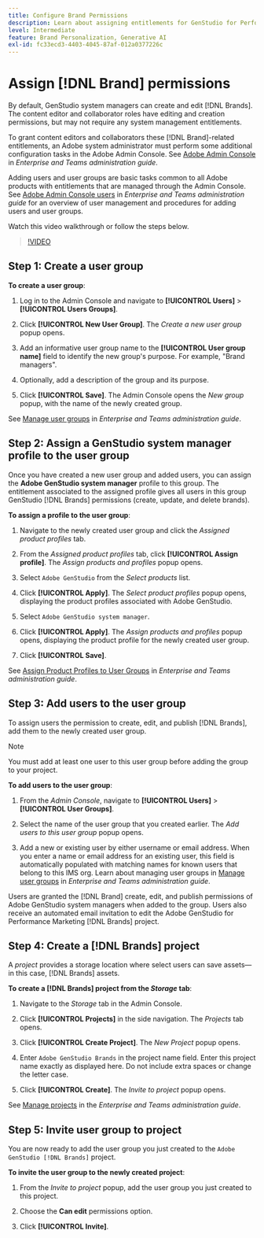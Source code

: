 ```yaml
---
title: Configure Brand Permissions
description: Learn about assigning entitlements for GenStudio for Performance Marketing [!DNL Brand] creators and editors.
level: Intermediate
feature: Brand Personalization, Generative AI
exl-id: fc33ecd3-4403-4045-87af-012a0377226c
---
```

# Assign [!DNL Brand] permissions

By default, GenStudio system managers can create and edit [!DNL Brands]. The content editor and collaborator roles have editing and creation permissions, but may not require any system management entitlements. 

To grant content editors and collaborators these [!DNL Brand]-related entitlements, an Adobe system administrator must perform some additional configuration tasks in the Adobe Admin Console. See [Adobe Admin Console](https://helpx.adobe.com/enterprise/using/admin-console.html#Overview) in _Enterprise and Teams administration guide_.

Adding users and user groups are basic tasks common to all Adobe products with entitlements that are managed through the Admin Console. See [Adobe Admin Console users](https://helpx.adobe.com/enterprise/using/users.html) in _Enterprise and Teams administration guide_ for an overview of user management and procedures for adding users and user groups.

Watch this video walkthrough or follow the steps below.

>[!VIDEO](https://video.tv.adobe.com/v/3474996?learn=on&enablevpops)

## Step 1: Create a user group

**To create a user group**:

1. Log in to the Admin Console and navigate to **[!UICONTROL Users]** > **[!UICONTROL Users Groups]**.

1. Click **[!UICONTROL New User Group]**. The _Create a new user group_ popup opens.

1. Add an informative user group name to the **[!UICONTROL User group name]** field to identify the new group's purpose. For example, "Brand managers".

1. Optionally, add a description of the group and its purpose.

1. Click **[!UICONTROL Save]**. The Admin Console opens the _New group_ popup, with the name of the newly created group.

See [Manage user groups](https://helpx.adobe.com/enterprise/using/user-groups.html) in _Enterprise and Teams administration guide_.

## Step 2: Assign a GenStudio system manager profile to the user group

Once you have created a new user group and added users, you can assign the **Adobe GenStudio system manager** profile to this group. The entitlement associated to the assigned profile gives all users in this group GenStudio [!DNL Brands] permissions (create, update, and delete brands).

**To assign a profile to the user group**:

1. Navigate to the newly created user group and click the _Assigned product profiles_ tab.

1. From the _Assigned product profiles_ tab, click **[!UICONTROL Assign profile]**. The _Assign products and profiles_ popup opens.

1. Select `Adobe GenStudio` from the _Select products_ list.

1. Click **[!UICONTROL Apply]**. The _Select product profiles_ popup opens, displaying the product profiles associated with Adobe GenStudio.

1. Select `Adobe GenStudio system manager`.
 
1. Click **[!UICONTROL Apply]**. The _Assign products and profiles_ popup opens, displaying the product profile for the newly created user group.

1. Click **[!UICONTROL Save]**.

See [Assign Product Profiles to User Groups](https://helpx.adobe.com/enterprise/using/user-groups.html) in _Enterprise and Teams administration guide_.

## Step 3: Add users to the user group

To assign users the permission to create, edit, and publish [!DNL Brands], add them to the newly created user group.

>[!NOTE]
>
>You must add at least one user to this user group before adding the group to your project.

**To add users to the user group**:

1. From the _Admin Console_, navigate to **[!UICONTROL Users]** > **[!UICONTROL User Groups]**.

1. Select the name of the user group that you created earlier. The _Add users to this user group_ popup opens.

1. Add a new or existing user by either username or email address. When you enter a name or email address for an existing user, this field is automatically populated with matching names for known users that belong to this IMS org. Learn about managing user groups in [Manage user groups](https://helpx.adobe.com/enterprise/using/user-groups.html) in _Enterprise and Teams administration guide_.

Users are granted the [!DNL Brand] create, edit, and publish permissions of Adobe GenStudio system managers when added to the group. Users also receive an automated email invitation to edit the Adobe GenStudio for Performance Marketing [!DNL Brands] project.

## Step 4: Create a [!DNL Brands] project

A _project_ provides a storage location where select users can save assets—in this case, [!DNL Brands] assets.

**To create a [!DNL Brands] project from the _Storage_ tab**:

1. Navigate to the _Storage_ tab in the Admin Console.

1. Click **[!UICONTROL Projects]** in the side navigation. The _Projects_ tab opens.

1. Click **[!UICONTROL Create Project]**. The _New Project_ popup opens.

1. Enter `Adobe GenStudio Brands` in the project name field. Enter this project name exactly as displayed here. Do not include extra spaces or change the letter case.

1. Click **[!UICONTROL Create]**. The _Invite to project_ popup opens.

See [Manage projects](https://helpx.adobe.com/enterprise/using/projects-in-business-storage.html) in the _Enterprise and Teams administration guide_.

## Step 5: Invite user group to project

You are now ready to add the user group you just created to the `Adobe GenStudio [!DNL Brands]` project.

**To invite the user group to the newly created project**:

1. From the _Invite to project_ popup, add the user group you just created to this project.

1. Choose the **Can edit** permissions option.

1. Click **[!UICONTROL Invite]**.

